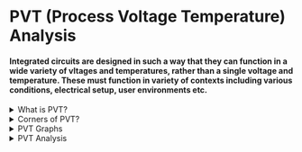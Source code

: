 # PVT (Process Voltage Temperature) Analysis

#### Integrated circuits are designed in such a way that they can function in a wide variety of vltages and temperatures, rather than a single voltage and temperature. These must function in variety of contexts including various conditions, electrical setup, user environments etc.

<details>
<summary>What is PVT?</summary>
<br>

* `Process (P)` : There are millions of transistors on a singke chip as we are going to lower nodes and all the transistors in a chip cannot have same properties. Process variation is the deviation in parameters of the transistors during fabrication.

* `Voltage (V)`: As we are going to lower nodes the supply voltage for a chip is also going to less. Let's say the chip is operating at 1.2 V. So, there are chances that at certain instances of time this voltage may vary.

* `Temperature (T)`: When a chip is operating, the temperature can vary throught the chip. This is due to power dissipation in MOS- transistors.
  
</details>

<details>
<summary>Corners of PVT?</summary>
<br>

* In order to make our chip to work after fabrication in all the possible conditions, we simulate it at different corners of process, voltage and temperature.
  
* These conditions are called corners. All these three parameters directly affect the delay of the cell.

  * `Transistor corners (fast, typical, slow)`
 
  * `Voltage`
 
  * `Temperature`

##### PVT Corner details

| Name         |Process {PMOS, NMOS}|  Voltage (V) |  Temperature (°C) | Lib file (.lib) |
| ------------  | ------------ | ------------ | ------------ | ------------ |
|`tt_025c_1v80` |   {T, T}|1.8   |25°C   |sky130_fd_sc_hd__tt_025c_1v80.lib (Typical)   |
| `ss_100c_1v60` |   {S, S}|1.6   |100°C   |sky130_fd_sc_hd__ss_100c_1v60.lib (Slow)  |  
|   `ff_n40c_1v95` |   {F, F}|1.95   |-40°C   |sky130_fd_sc_hd__ff_n40c_1v95.lib (Fast) |   
  
</details>

<details>
  <summary> PVT Graphs </summary>
  <br>

  ![image](https://github.com/user-attachments/assets/1696ea53-ecee-4069-b4ac-1a9e9463e705)

</details>

<details>
  <summary> PVT Analysis </summary>
  <br>

#### In this analysis SKY130PDK PVT Libs are used

* Download the libraries from `[https://github.com/efabless/skywater-pdk-libs-sky130_fd_sc_hd/tree/master/timing](https://github.com/efabless/skywater-pdk-libs-sky130_fd_sc_hd.git)'

* convert .lib files to .db format using synopsys `LC` shell

* TCL script to convert .lib file to .db format

```
# convert_lib_to_db.tcl
set lib_files_dir "/home/vijayalaxmi/Desktop/VLSI/VSDBabySoC/src/lib/skywater-pdk-libs-sky130_fd_sc_hd/timing";
set db_output_dir "/home/vijayalaxmi/Desktop/VLSI/VSDBabySoC/src/lib/timinglibs";
foreach lib_file [glob -nocomplain $lib_files_dir/*.lib] {
set base_name [file rootname [file tail $lib_file]]
set db_file "$db_output_dir/${base_name}.db"

if {[llength [list_libs]] > 0} {
    remove_lib [lindex [list_libs] 0]
}

read_lib $lib_file

write_lib $base_name -format db -output $db_file

if {[llength [list_libs]] > 0} {
    remove_lib [lindex [list_libs] 0]
}
}
exit

```
.db files

![image](https://github.com/user-attachments/assets/2ff4d9f6-7ca1-423e-b8f1-eeab2cc4589c)



</details>

